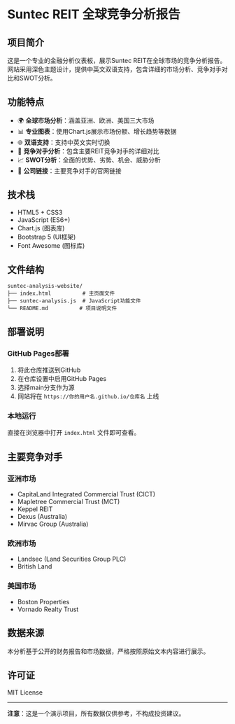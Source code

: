 # Suntec REIT 全球竞争分析报告

## 项目简介

这是一个专业的金融分析仪表板，展示Suntec REIT在全球市场的竞争分析报告。网站采用深色主题设计，提供中英文双语支持，包含详细的市场分析、竞争对手对比和SWOT分析。

## 功能特点

- 🌍 **全球市场分析**：涵盖亚洲、欧洲、美国三大市场
- 📊 **专业图表**：使用Chart.js展示市场份额、增长趋势等数据
- 🌐 **双语支持**：支持中英文实时切换
- 💼 **竞争对手分析**：包含主要REIT竞争对手的详细对比
- 📈 **SWOT分析**：全面的优势、劣势、机会、威胁分析
- 🔗 **公司链接**：主要竞争对手的官网链接

## 技术栈

- HTML5 + CSS3
- JavaScript (ES6+)
- Chart.js (图表库)
- Bootstrap 5 (UI框架)
- Font Awesome (图标库)

## 文件结构

```
suntec-analysis-website/
├── index.html          # 主页面文件
├── suntec-analysis.js  # JavaScript功能文件
└── README.md          # 项目说明文件
```

## 部署说明

### GitHub Pages部署

1. 将此仓库推送到GitHub
2. 在仓库设置中启用GitHub Pages
3. 选择main分支作为源
4. 网站将在 `https://你的用户名.github.io/仓库名` 上线

### 本地运行

直接在浏览器中打开 `index.html` 文件即可查看。

## 主要竞争对手

### 亚洲市场
- CapitaLand Integrated Commercial Trust (CICT)
- Mapletree Commercial Trust (MCT)
- Keppel REIT
- Dexus (Australia)
- Mirvac Group (Australia)

### 欧洲市场
- Landsec (Land Securities Group PLC)
- British Land

### 美国市场
- Boston Properties
- Vornado Realty Trust

## 数据来源

本分析基于公开的财务报告和市场数据，严格按照原始文本内容进行展示。

## 许可证

MIT License

---

**注意**：这是一个演示项目，所有数据仅供参考，不构成投资建议。 